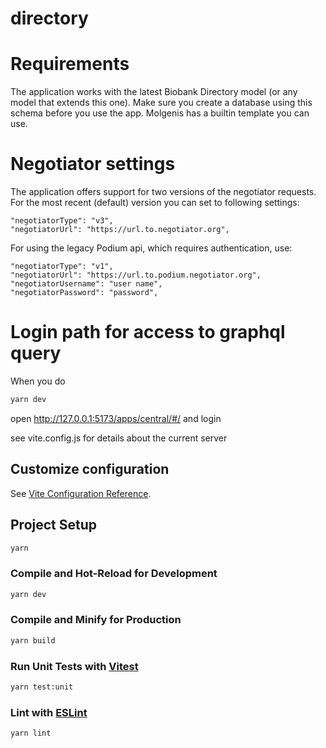 # directory

# Requirements

The application works with the latest Biobank Directory model (or any model that extends this one).
Make sure you create a database using this schema before you use the app. 
Molgenis has a builtin template you can use.

# Negotiator settings

The application offers support for two versions of the negotiator requests. 
For the most recent (default) version you can set to following settings:
```
"negotiatorType": "v3",
"negotiatorUrl": "https://url.to.negotiator.org", 
```

For using the legacy Podium api, which requires authentication, use: 

```
"negotiatorType": "v1",
"negotiatorUrl": "https://url.to.podium.negotiator.org",
"negotiatorUsername": "user name",
"negotiatorPassword": "password",
```


# Login path for access to graphql query

When you do
```sh
yarn dev
```
open http://127.0.0.1:5173/apps/central/#/ and login

see vite.config.js for details about the current server
## Customize configuration

See [Vite Configuration Reference](https://vitejs.dev/config/).

## Project Setup

```sh
yarn
```

### Compile and Hot-Reload for Development

```sh
yarn dev
```

### Compile and Minify for Production

```sh
yarn build
```

### Run Unit Tests with [Vitest](https://vitest.dev/)

```sh
yarn test:unit
```

### Lint with [ESLint](https://eslint.org/)

```sh
yarn lint
```

